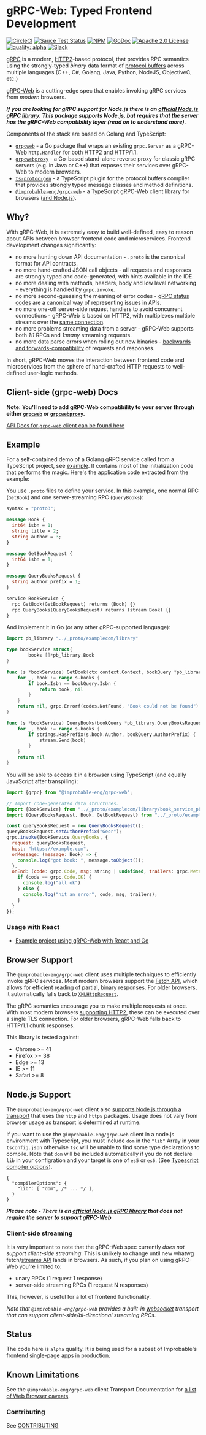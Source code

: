 # gRPC-Web: Typed Frontend Development


[![CircleCI](https://circleci.com/gh/improbable-eng/grpc-web/tree/master.svg?style=svg)](https://circleci.com/gh/improbable-eng/grpc-web/tree/master)
[![Sauce Test Status](https://app.saucelabs.com/buildstatus/ImprobableEngBot)](https://app.saucelabs.com/u/ImprobableEngBot)
[![NPM](https://img.shields.io/npm/v/@improbable-eng/grpc-web.svg)](https://www.npmjs.com/package/@improbable-eng/grpc-web)
[![GoDoc](http://img.shields.io/badge/GoDoc-Reference-blue.svg)](https://godoc.org/github.com/improbable-eng/grpc-web/go/grpcweb) 
[![Apache 2.0 License](https://img.shields.io/badge/License-Apache%202.0-blue.svg)](LICENSE)
[![quality: alpha](https://img.shields.io/badge/quality-alpha-orange.svg)](#status)
[![Slack](https://img.shields.io/badge/join%20slack-%23grpc--web-brightgreen.svg)](https://join.slack.com/t/improbable-eng/shared_invite/enQtMzQ1ODcyMzQ5MjM4LWY5ZWZmNGM2ODc5MmViNmQ3ZTA3ZTY3NzQwOTBlMTkzZmIxZTIxODk0OWU3YjZhNWVlNDU3MDlkZGViZjhkMjc)

[gRPC](http://www.grpc.io/) is a modern, [HTTP2](https://hpbn.co/http2/)-based protocol, that provides RPC semantics using the strongly-typed *binary* data format of [protocol buffers](https://developers.google.com/protocol-buffers/docs/overview) across multiple languages (C++, C#, Golang, Java, Python, NodeJS, ObjectiveC, etc.)

[gRPC-Web](https://github.com/grpc/grpc/blob/master/doc/PROTOCOL-WEB.md) is a cutting-edge spec that enables invoking gRPC services from *modern* browsers.

*__If you are looking for gRPC support for Node.js there is an [official Node.js gRPC library](https://www.npmjs.com/package/grpc). This package supports Node.js, but requires that the server has the gRPC-Web compatibility layer (read on to understand more).__*

Components of the stack are based on Golang and TypeScript:

 * [`grpcweb`](./go/grpcweb) - a Go package that wraps an existing `grpc.Server` as a gRPC-Web `http.Handler` for both HTTP2 and HTTP/1.1.
 * [`grpcwebproxy`](./go/grpcwebproxy) - a Go-based stand-alone reverse proxy for classic gRPC servers (e.g. in Java or C++) that exposes their services over gRPC-Web to modern browsers.
 * [`ts-protoc-gen`](https://github.com/improbable-eng/ts-protoc-gen) - a TypeScript plugin for the protocol buffers compiler that provides strongly typed message classes and method definitions.
 * [`@improbable-eng/grpc-web`](./client/grpc-web) - a TypeScript gRPC-Web client library for browsers ([and Node.js](#nodejs-support)).
 
## Why?

With gRPC-Web, it is extremely easy to build well-defined, easy to reason about APIs between browser frontend code and microservices. Frontend development changes significantly:

 * no more hunting down API documentation - `.proto` is the canonical format for API contracts.
 * no more hand-crafted JSON call objects - all requests and responses are strongly typed and code-generated, with hints available in the IDE.
 * no more dealing with methods, headers, body and low level networking - everything is handled by `grpc.invoke`.
 * no more second-guessing the meaning of error codes - [gRPC status codes](https://godoc.org/google.golang.org/grpc/codes) are a canonical way of representing issues in APIs.
 * no more one-off server-side request handlers to avoid concurrent connections - gRPC-Web is based on HTTP2, with multiplexes multiple streams over the [same connection](https://hpbn.co/http2/#streams-messages-and-frames).
 * no more problems streaming data from a server -  gRPC-Web supports both *1:1* RPCs and *1:many* streaming requests.
 * no more data parse errors when rolling out new binaries - [backwards and forwards-compatibility](https://developers.google.com/protocol-buffers/docs/gotutorial#extending-a-protocol-buffer) of requests and responses.

In short, gRPC-Web moves the interaction between frontend code and microservices from the sphere of hand-crafted HTTP requests to well-defined user-logic methods.

## Client-side (grpc-web) Docs

**Note: You'll need to add gRPC-Web compatibility to your server through either [`grpcweb`](go/grpcweb) or [`grpcwebproxy`](go/grpcwebproxy).**

[API Docs for `grpc-web` client can be found here](./client/grpc-web)

## Example 

For a self-contained demo of a Golang gRPC service called from a TypeScript project, see [example](client/grpc-web-react-example). It contains most of the initialization code that performs the magic. Here's the application code extracted from the example:

You use `.proto` files to define your service. In this example, one normal RPC (`GetBook`) and one server-streaming RPC (`QueryBooks`):

```proto
syntax = "proto3";

message Book {
  int64 isbn = 1;
  string title = 2;
  string author = 3;
}

message GetBookRequest {
  int64 isbn = 1;
}

message QueryBooksRequest {
  string author_prefix = 1;
}

service BookService {
  rpc GetBook(GetBookRequest) returns (Book) {}
  rpc QueryBooks(QueryBooksRequest) returns (stream Book) {}
}
```

And implement it in Go (or any other gRPC-supported language):

```go
import pb_library "../_proto/examplecom/library"

type bookService struct{
        books []*pb_library.Book
}

func (s *bookService) GetBook(ctx context.Context, bookQuery *pb_library.GetBookRequest) (*pb_library.Book, error) {
	for _, book := range s.books {
		if book.Isbn == bookQuery.Isbn {
			return book, nil
		}
	}
	return nil, grpc.Errorf(codes.NotFound, "Book could not be found")
}

func (s *bookService) QueryBooks(bookQuery *pb_library.QueryBooksRequest, stream pb_library.BookService_QueryBooksServer) error {
	for _, book := range s.books {
		if strings.HasPrefix(s.book.Author, bookQuery.AuthorPrefix) {
			stream.Send(book)
		}
	}
	return nil
}
```

You will be able to access it in a browser using TypeScript (and equally JavaScript after transpiling):

```javascript
import {grpc} from "@improbable-eng/grpc-web";

// Import code-generated data structures.
import {BookService} from "../_proto/examplecom/library/book_service_pb_service";
import {QueryBooksRequest, Book, GetBookRequest} from "../_proto/examplecom/library/book_service_pb";

const queryBooksRequest = new QueryBooksRequest();
queryBooksRequest.setAuthorPrefix("Geor");
grpc.invoke(BookService.QueryBooks, {
  request: queryBooksRequest,
  host: "https://example.com",
  onMessage: (message: Book) => {
    console.log("got book: ", message.toObject());
  },
  onEnd: (code: grpc.Code, msg: string | undefined, trailers: grpc.Metadata) => {
    if (code == grpc.Code.OK) {
      console.log("all ok")
    } else {
      console.log("hit an error", code, msg, trailers);
    }
  }
});
```

### Usage with React
* [Example project using gRPC-Web with React and Go](https://github.com/easyCZ/grpc-web-hacker-news)

## Browser Support

The `@improbable-eng/grpc-web` client uses multiple techniques to efficiently invoke gRPC services. Most modern browsers support the [Fetch API](https://developer.mozilla.org/en/docs/Web/API/Fetch_API), which allows for efficient reading of partial, binary responses. For older browsers, it automatically falls back to [`XMLHttpRequest`](https://developer.mozilla.org/nl/docs/Web/API/XMLHttpRequest).

The gRPC semantics encourage you to make multiple requests at once. With most modern browsers [supporting HTTP2](http://caniuse.com/#feat=http2), these can be executed over a single TLS connection. For older browsers, gRPC-Web falls back to HTTP/1.1 chunk responses.

This library is tested against:
  * Chrome >= 41
  * Firefox >= 38
  * Edge >= 13
  * IE >= 11
  * Safari >= 8
  
## Node.js Support

The `@improbable-eng/grpc-web` client also [supports Node.js through a transport](./client/grpc-web/docs/transport.md#node-http-only-available-in-a-nodejs-environment) that uses the `http` and `https` packages. Usage does not vary from browser usage as transport is determined at runtime.

If you want to use the `@improbable-eng/grpc-web` client in a node.js environment with Typescript, you must include `dom` in the `"lib"` Array in your `tsconfig.json` otherwise `tsc` will be unable to find some type declarations to compile. Note that `dom` will be included automatically if you do not declare `lib` in your configration and your target is one of `es5` or `es6`. (See [Typescript compiler options](https://www.typescriptlang.org/docs/handbook/compiler-options.html)).

```
{
  "compilerOptions": {
    "lib": [ "dom", /* ... */ ],
  }
}
```

*__Please note - There is an [official Node.js gRPC library](https://www.npmjs.com/package/grpc) that does not require the server to support gRPC-Web__*

### Client-side streaming

It is very important to note that the gRPC-Web spec currently *does not support client-side streaming*. This is unlikely to change until new whatwg fetch/[streams API](https://www.w3.org/TR/streams-api/) lands in browsers. As such, if you plan on using gRPC-Web you're limited to:
 * unary RPCs (1 request 1 response)
 * server-side streaming RPCs (1 request N responses)

This, however, is useful for a lot of frontend functionality.

*Note that `@improbable-eng/grpc-web` provides a built-in [websocket](./client/grpc-web/docs/websocket.md) transport that can support client-side/bi-directional streaming RPCs.*

## Status

The code here is `alpha` quality. It is being used for a subset of Improbable's frontend single-page apps in production.

## Known Limitations
See the `@improbable-eng/grpc-web` client Transport Documentation for [a list of Web Browser caveats](./client/grpc-web/docs/transport.md#http/2-based-transports).

### Contributing
See [CONTRIBUTING](./CONTRIBUTING.md)
